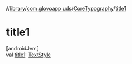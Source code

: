//[library](../../../index.md)/[com.glovoapp.uds](../index.md)/[CoreTypography](index.md)/[title1](title1.md)

# title1

[androidJvm]\
val [title1](title1.md): [TextStyle](https://developer.android.com/reference/kotlin/androidx/compose/ui/text/TextStyle.html)
